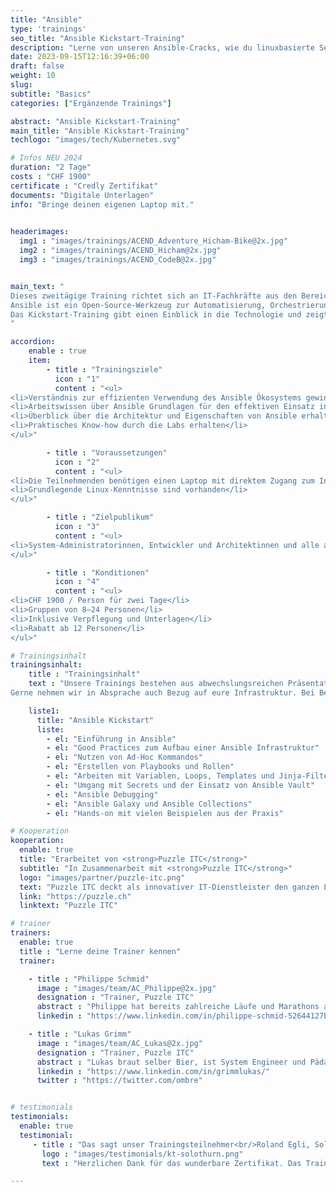 ```yaml
---
title: "Ansible"
type: 'trainings'
seo_title: "Ansible Kickstart-Training"
description: "Lerne von unseren Ansible-Cracks, wie du linuxbasierte Services konfigurieren und automatisieren kannst."
date: 2023-09-15T12:16:39+06:00
draft: false
weight: 10
slug:
subtitle: "Basics"
categories: ["Ergänzende Trainings"]

abstract: "Ansible Kickstart-Training"
main_title: "Ansible Kickstart-Training"
techlogo: "images/tech/Kubernetes.svg"

# Infos NEU 2024
duration: "2 Tage"
costs : "CHF 1900"
certificate : "Credly Zertifikat"
documents: "Digitale Unterlagen"
info: "Bringe deinen eigenen Laptop mit."
 

headerimages:
  img1 : "images/trainings/ACEND_Adventure_Hicham-Bike@2x.jpg"
  img2 : "images/trainings/ACEND_Hicham@2x.jpg"
  img3 : "images/trainings/ACEND_CodeB@2x.jpg"


main_text: "
Dieses zweitägige Training richtet sich an IT-Fachkräfte aus den Bereichen Systemadministration, Architektur und Softwareentwicklung, die fundierte Grundkenntnisse zu Ansible erwerben wollen.
Ansible ist ein Open-Source-Werkzeug zur Automatisierung, Orchestrierung und allgemeinen zur Konfiguration und Administration von Computern. Es kombiniert Softwareverteilung, Ad-hoc-Kommandoausführung und Konfigurationsmanagement. Die Verwaltung der Server erfolgt unter anderem über SSH und erfordert keinerlei zusätzliche Software auf dem zu verwaltenden System.
Das Kickstart-Training gibt einen Einblick in die Technologie und zeigt anhand von Hands-on-Labs, wie sich Ansible effizient nutzen lässt.
"

accordion:
    enable : true
    item:
        - title : "Trainingsziele"
          icon : "1"
          content : "<ul>
<li>Verständnis zur effizienten Verwendung des Ansible Ökosystems gewinnen</li>
<li>Arbeitswissen über Ansible Grundlagen für den effektiven Einsatz in der Praxis erhalten</li>
<li>Überblick über die Architektur und Eigenschaften von Ansible erhalten</li>
<li>Praktisches Know-how durch die Labs erhalten</li>
</ul>"

        - title : "Voraussetzungen"
          icon : "2"
          content : "<ul>
<li>Die Teilnehmenden benötigen einen Laptop mit direktem Zugang zum Internet</li>
<li>Grundlegende Linux-Kenntnisse sind vorhanden</li>
</ul>"

        - title : "Zielpublikum"
          icon : "3"
          content : "<ul>
<li>System-Administratorinnen, Entwickler und Architektinnen und alle anderen, die Ansible verstehen und für die Automatisierung einsetzen möchten.</li>
</ul>"

        - title : "Konditionen"
          icon : "4"
          content : "<ul>
<li>CHF 1900 / Person für zwei Tage</li>
<li>Gruppen von 8–24 Personen</li>
<li>Inklusive Verpflegung und Unterlagen</li>
<li>Rabatt ab 12 Personen</li>
</ul>"

# Trainingsinhalt
trainingsinhalt:
    title : "Trainingsinhalt"
    text : "Unsere Trainings bestehen aus abwechslungsreichen Präsentationen und hands-on Labs, um deren Inhalt auf spannende Art und Weise zu uebermitteln.<br/>
Gerne nehmen wir in Absprache auch Bezug auf eure Infrastruktur. Bei Bedarf für weitere Inhalte können wir auf euren Wunsch hin Anpassungen vornehmen."

    liste1:
      title: "Ansible Kickstart"
      liste:
        - el: "Einführung in Ansible"
        - el: "Good Practices zum Aufbau einer Ansible Infrastruktur"
        - el: "Nutzen von Ad-Hoc Kommandos"
        - el: "Erstellen von Playbooks und Rollen"
        - el: "Arbeiten mit Variablen, Loops, Templates und Jinja-Filtern"
        - el: "Umgang mit Secrets und der Einsatz von Ansible Vault"
        - el: "Ansible Debugging"
        - el: "Ansible Galaxy und Ansible Collections"
        - el: "Hands-on mit vielen Beispielen aus der Praxis"

# Kooperation
kooperation:
  enable: true
  title: "Erarbeitet von <strong>Puzzle ITC</strong>"
  subtitle: "In Zusammenarbeit mit <strong>Puzzle ITC</strong>"
  logo: "images/partner/puzzle-itc.png"
  text: "Puzzle ITC deckt als innovativer IT-Dienstleister den ganzen Lebenszyklus von geschäftskritischen Anwendungen und Infrastrukturen ab. Dabei wird konsequent auf Open Source Technologien sowie modernste Methoden gesetzt. Verschiedene interdisziplinäre Teams arbeitet an Projekten in den Bereichen Beratung, Applikationen, Delivery, Infrastruktur und eigenen Open Source Lösungen."
  link: "https://puzzle.ch"
  linktext: "Puzzle ITC"

# trainer
trainers:
  enable: true
  title : "Lerne deine Trainer kennen"
  trainer:

    - title : "Philippe Schmid"
      image : "images/team/AC_Philippe@2x.jpg"
      designation : "Trainer, Puzzle ITC"
      abstract : "Philippe hat bereits zahlreiche Läufe und Marathons absolviert. In der Informatik mag er derartige Anstrengungen nicht, daher automatisiert er alles, was möglich ist."
      linkedin : "https://www.linkedin.com/in/philippe-schmid-52644127b/"

    - title : "Lukas Grimm"
      image : "images/team/AC_Lukas@2x.jpg"
      designation : "Trainer, Puzzle ITC"
      abstract : "Lukas braut selber Bier, ist System Engineer und Pädagoge. Damit stellt er den perfekten Archetyp eines acend Trainers dar."
      linkedin : "https://www.linkedin.com/in/grimmlukas/"
      twitter : "https://twitter.com/ombre"


# testimonials
testimonials:
  enable: true
  testimonial:
     - title : "Das sagt unser Trainingsteilnehmer<br/>Roland Egli, Solothurn"
       logo : "images/testimonials/kt-solothurn.png"
       text : "Herzlichen Dank für das wunderbare Zertifikat. Das Training war sehr lernreich und der Austausch mit den anderen Trainees empfand ich als sehr wertvoll. Toll organisiert."

---
```

